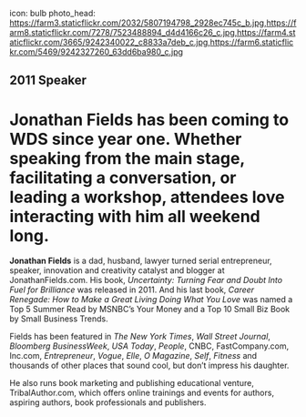 icon: bulb
photo_head: https://farm3.staticflickr.com/2032/5807194798_2928ec745c_b.jpg,https://farm8.staticflickr.com/7278/7523488894_d4d4166c26_c.jpg,https://farm4.staticflickr.com/3665/9242340022_c8833a7deb_c.jpg,https://farm6.staticflickr.com/5469/9242327260_63dd6ba980_c.jpg

## 2011 Speaker

# Jonathan Fields has been coming to WDS since year one. Whether speaking from the main stage, facilitating a conversation, or leading a workshop, attendees love interacting with him all weekend long.

<div class="line-canvas"></div>

**Jonathan Fields** is a dad, husband, lawyer turned serial entrepreneur, speaker, innovation and creativity catalyst and blogger at JonathanFields.com. His book, *Uncertainty: Turning Fear and Doubt Into Fuel for Brilliance* was released in 2011. And his last book, *Career Renegade: How to Make a Great Living Doing What You Love* was named a Top 5 Summer Read by MSNBC’s Your Money and a Top 10 Small Biz Book by Small Business Trends.

Fields has been featured in *The New York Times*, *Wall Street Journal*, *Bloomberg BusinessWeek*, *USA Today*, *People*, CNBC, FastCompany.com, Inc.com, *Entrepreneur*, *Vogue*, *Elle*, *O Magazine*, *Self*, *Fitness* and thousands of other places that sound cool, but don’t impress his daughter.

He also runs book marketing and publishing educational venture, TribalAuthor.com, which offers online trainings and events for authors, aspiring authors, book professionals and publishers.
